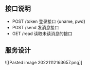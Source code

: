 
## 接口说明

- POST /token 登录接口 {uname, pwd}
- POST /send 发消息接口
- GET /read 读取未读消息的接口

## 服务设计

![[Pasted image 20221112163657.png]]

